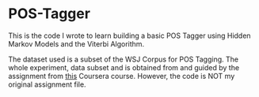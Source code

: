 # POS-Tagger

This is the code I wrote to learn building a basic POS Tagger using Hidden Markov Models and the Viterbi Algorithm.

The dataset used is a subset of the WSJ Corpus for POS Tagging. The whole experiment, data subset and is obtained from and guided by the assignment from [this](https://www.coursera.org/learn/probabilistic-models-in-nlp) Coursera course. However, the code is NOT my original assignment file.
